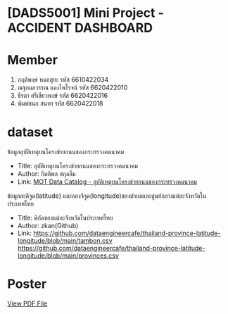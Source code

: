 <h1>[DADS5001] Mini Project - ACCIDENT DASHBOARD</h1>

# Member
1. กฤติพงษ์ หมอสุยะ รหัส 6610422034
2. ณฐกมลวรรณ แดงไพโรจน์ รหัส 6620422010
3. ธีรตา ศรีเขียวพงษ์ รหัส 6620422016
4. พิมพ์ชนก สนทา รหัส 6620422018 

# dataset
ข้อมูลอุบัติเหตุบนโครงข่ายถนนของกระทรวงคมนาคม

- Title: อุบัติเหตุบนโครงข่ายถนนของกระทรวงคมนาคม
- Author: กิตติพล สกุลลิ้ม
- Link: [MOT Data Catalog - อุบัติเหตุบนโครงข่ายถนนของกระทรวงคมนาคม](https://datagov.mot.go.th/dataset/roadaccident)

ข้อมูลละติจูด(latitude) และลองจิจูด(longitude)ของตำบลและศูนย์กลางแต่ละจังหวัดในประเทศไทย

- Title: พิกัดของแต่ละจังหวัดในประเทศไทย
- Author: zkan(Github)
- Link:  https://github.com/dataengineercafe/thailand-province-latitude-longitude/blob/main/tambon.csv
         https://github.com/dataengineercafe/thailand-province-latitude-longitude/blob/main/provinces.csv
        

# Poster

[View PDF File](markdown/Poster_Accident_Report.pdf)
